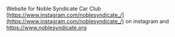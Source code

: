 Website for Noble Syndicate Car Club [https://www.instagram.com/noblesyndicate_/](https://www.instagram.com/noblesyndicate_/) on instagram and https://www.noblesyndicate.org